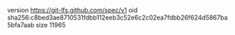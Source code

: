 version https://git-lfs.github.com/spec/v1
oid sha256:c8bed3ae8710531fdbb112eeb3c52e6c2c02ea7fdbb26f624d5867ba5bfa7aab
size 11965
